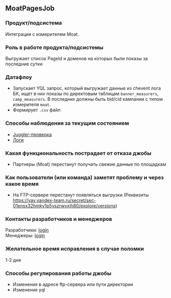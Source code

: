 ## MoatPagesJob

### Продукт/подсистема

Интеграция с измерителем Moat.


### Роль в работе продукта/подсистемы

Выгружает список PageId и доменов на которых были показы за последние сутки


### Датафлоу

- Запускает YQL запрос, который выгружает данные из chevent лога БК, ищет в них показы по директовым таблицам `banner_measurers`, `camp_measurers`. В последних должны быть bid/cid кампании с типом измерителя `moat`.
- Формирует `.csv`  файл


### Способы наблюдения за текущим состоянием
- [Juggler-проверка](https://juggler.yandex-team.ru/check_details/?host=checks_auto.direct.yandex.ru&service=jobs.MoatPagesJob.working.production&query=&last=1DAY)
- [Логи](https://direct.yandex.ru/logviewer/short/1_3BK7vz4GyZcq)


### Какая функциональность пострадает от отказа джобы

- Партнеры (Moat) перестанут получать свежие данные по площадкам



### Как пользователи (или команда) заметят проблему и через какое время

- На FTP-сервере перестанут появляться выгрузки (Реквизиты https://yav.yandex-team.ru/secret/sec-01ensx32hmky1p5yszrwvxjh80/explore/versions)


### Контакты разработчиков и менеджеров

Разработчики: [login](https://staff.yandex-team.ru/oxid) <br/>
Менеджеры: [login](https://staff.yandex-team.ru/andreypav)


### Желательное время исправления в случае поломки

1-2 дня


### Способы регулирования работы джобы

- Изменения в адресе ftp-сервера или пути директории
- Изменения yql





